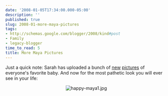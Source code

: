 ```yaml
---
date: '2008-01-05T17:34:00.000-05:00'
description: ''
published: true
slug: 2008-01-more-maya-pictures
tags:
- http://schemas.google.com/blogger/2008/kind#post
- Family
- legacy-blogger
time_to_read: 5
title: More Maya Pictures
---
```


Just a quick note: Sarah has uploaded a bunch of <a href="/gallery2/v/MayaGraceFirstDays/?g2_page=5">new</a> <a href="/gallery2/v/MayaGraceFirstDays/?g2_page=6">pictures</a> of everyone's favorite baby. And now for the most pathetic look you will ever see in your life:<br /><p align="center">![happy-maya1.jpg](happy-maya1.jpg)</p>